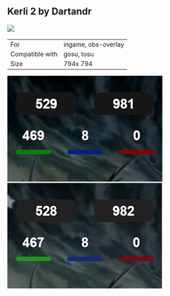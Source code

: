 ## Kerli 2 by Dartandr

<a href="https://github.com/Dartandr" target="_blank"><img width="30" src="https://cdn-icons-png.flaticon.com/128/5968/5968866.png" /></a>  

|||
| ------------- | ------------- |
| For | ingame, obs-overlay
| Compatible with | gosu, tosu |
| Size |  794x 794 |


<img src="/.github/images/kerli 2 by dartandr.jpg" /> <img src="/.github/gifs/kerli 2 by dartandr.gif" /> 
